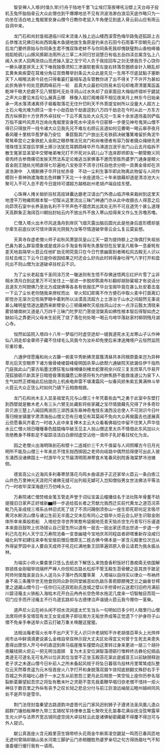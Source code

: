 <!-- { "loadSidebar": true } -->
　　智安禅人入塔(时值久旱)行舟于陆地千里飞尘埃灯笼夜哮吼沿壁上天台母子投机玉兔怀胎指骨云大众此僧也到干爆爆地总不见有洪波浩渺白浪滔天底作略只为一向坐在洁白地上鬼堀里安身山僧今日教你老鼠入牛角便见到底入骨云前山应有雨云自洞中来。

　　龙门石和尚封龛祖道临川叹末流谁人独上远山楼西溪雪色梅华路兔迹狐踪上古丘恭惟法兄佛日和尚西筑庵木鱼擿地放生鱼原是钓来古石田今石雨事不崇朝先云门后龙门要终原始与你同条生君不愧双珠老蚌不与你同条死我却愧联璧荆山香柏峰循规蹈矩鹞儿山攃风攃颠法雨所沾三草二木同归甘润慧日有临五岳四渎总属含弘上八闽入水求人回两浙烧山觅虎操入室之戈宁可人负于我挂回车之剑无使我负于心饶你一橛头硬差排天上天下唯我独尊须知三渗漏软套索左旋右转落吾圈缋金针入眼乱却玄黄朱紫疾雷在耳难分角征宫商蓦举封条云大众此是先兄一生用不尽底鼠黏子塞断天下人咽喉法弟今目也只得看篓打篓相车造车管教你进了出不得关了不许开为甚如此折角铁牛何处觅鹦鹉峰前月一轮　县真大众最初句则易末后句却难肃清寰寓函盖乾坤千眼大悲觑不见八臂那吒无处寻洞山过水失却了自家面目大梅临终错听乎鼯鼠之声大众要见末后句么展真云哪　移像入祖灯阁难得不相见夜来月上林东今日始亲承一湾水落清渚离师子堀看取落花无住升忉利天不外菩提宝树所以没量大人超方上士石火电光难为顾注一坐十小劫百劫千劫直逗到八万四千劫总在今时从此一方东方西方纵移到十方世界外卓拄杖一下云不离当处大众先兄一生来十余坐道场虽则俨临万指不废吟风弄月岂肯向鬼堀里安身死水中浸杀今日密移一步便见神号鬼哭山僧不得已只得放开一线令诸大众见我先兄不难左右顾云且道如何见聻喝一喝云皋亭夜月春风暖十里桃华惹梦香乃安位　秉苣豁其门户放出无毛铁鹞决破籓篱难留折角泥牛鹭鸶牵昆仑之象铁蛇入金刚之眼恭惟法兄龙门和尚唯德者有容乃智者摄众绳继先贤惜珠惜玉奖提后学攃土攃沙法犹在耳鹦鹉峰华开鸟沸道岂泯乎龙门山云去月临拆不散生冤家显圣室中交臂唯弟唯兄打不开死对头鹞儿山下连床即师即友一朝管鲍义同骨肉终古参商痛切发肤天然法系定论难逃当家佛事不邀而至胜热婆罗门通身是眼火首金刚王随处光明直得七珍遍地八宝弥空不须寻讨枉自他求分明一具黄金骨却在洪波浩渺中　入塔断拂子华开拄杖赤骨　不动一尘利生事毕即此物离此物留与人间作模则十景神驹渡海南五色祥麟下天北一十余座道场二十年来狼藉却道是清凉池大火聚可入不可入总不若今日提持可谓超方越格赵州老胡卢端自挂东壁。

　　心珠禅人掩关拗折拄杖高挂钵囊达磨老汉请出门外德山临济唤来栽树到这里天地澄平万物雍熙根本智一切智从这里流出三昧门神通门亦从此中收摄古人得意之后向茆茨石室中长养圣胎名利不干怀声色不撄虑其出其处无所不可且道凭个甚么道理天高群象正海阔百川朝拈封帖云内不放出外不放入寒山拾得来又作么生苏噜苏噜。

　　亡僧入塔火出木尽风送渔舟到岸灰飞烟灭露出脑后圆光此是他身后底形模却是尔辈生前底仪状可惜许唐丧光阴我为汝等尽情道破举骨云会么复云莫妄想。

　　天真寺存虚老僧火师子岩秋风萧瑟凤皇山江天一碧为提持额上之珠偶打失祖翁巴鼻为甚么群盲摸象或是或非众手淘金有得有失愚智但在反掌圣凡秪争一息豪牦有差天地县隔举火苣云任他旷劫无明究竟只在今日竹景幽窗到者稀松风古殿无人识以拄杖击棺三下云今日是你收因结果之时还会么好向此时转得身吐得气八字打开和盘托出不则山僧为汝道破卓拄杖云不识。

　　为了尘长老起龛千圣同涂万灵一辙迷则有生悟不存佛迷悟两忘红炉片雪了尘非相水清月白到这里万不可坐住上一层进一步脱却鹘臭布衫翻却胡狲窠堀才有说话分且道东方阿閦佛乃至北方成就佛等各各有依报庄严华台宝阁毕竟在甚么处安着击龛一下云了尘长老你随我来抴杖而出　举火知幻即离不作方便石中取火麦中打面离幻即觉亦无渐次见性隔罗眼中着刺所以淡漠高流超方上士游冶于山水之间超然无事说甚么睹明星悟道达磨西来断臂安心三顿痛棒吹灭纸烛洞山过水一点浮云翳太清晓来雾锁塘南树又道是八万四千三昧门陀罗尼门菩提涅槃真如佛性根本智后得智如虎之缺如马之馵更问父母未生前死了烧了落在何处喝一喝云鸟啼华落赵家村柳阴残月湖心寺。

　　恒然如监院入塔四十八年一梦临行时虚空迸却一缝我道死水无龙寒山子认作神仙八洞走却金章师子藏不住绿毛么凤我今为汝补却免使后来津送掩塔户云恒然监院珍重珍重。

　　六通伊侄愿庵和尚火古藤一俯麦华秀断拂灵苗簇清昼共本同根原委来岂为异种萃光后天空眼界下诸方傲骨棱棱碧峰瘦明因杀草山欲颓六通破院天欲漏任伊千指热门庭我此山门蒙古垢墨沈撩狂笔似椽缃缣剡楮龙蛇骤祝余兴叹三复言庶草凡华易开茂狐狼砺爪新其牙日暗镫昏薄我牖愿公斯感将有为灼肺焦肠不能救谁道公为泉下人生气如然正襟袖此后拈提向上机疾电奔雷不堪凑霜风一似春风娇朱紫玄黄满林斗举火苣云大众正恁么时如何乃擿下云相救相救。

　　龙门石和尚木主入显圣祖堂先兄与山僧三十年凭着些血气之勇于此室中东壁打到西壁就是散木老人有三头六臂无处藏影将些家藏之宝尽情狼藉先兄得了许多奇珍异贝游三楚上八闽回两浙历三泖西溪东皋神奇鬼怪东涌西没总使人不可测识今日叶落归根坐镇寰宇肃清海岳山僧又恐有日难见有耳莫闻不免向大众再揭露去也遂展真云但愿春风齐着力一时收入此中来复捧木主云大众看看佛祖位中留不住笑入芦华信水云亡僧火旭日曈曈春色胧胧梅华破玉见主人翁山僧这里太杀不情借此东风加以火攻绝教身不移影足不留踪洁洁白白廓彻虚空沾他一滴师子乳好看拄杖化为龙。

　　因之老僧火出海明珠剖石和壁十二连城价三千大千值留与人间照耀古今日月光明所不能及山僧三十年来总不惜东抛西掷因之老师向岐路中偶然拾得便可出此入彼东涌西没诸佛国土一时游毕今又节届清明雨淋寒食木笔春风别院香海棠梦冷池塘侧。

　　德宣高公火近海风多利春寒禁落花鸟鸣乡曲语游子正还家举火苣云一条白练江山共色万里神光天涯咫尺诸佛无缝可出列祖无罅可入岂知僧俗男女世法佛法平等法门一时收毕深深海底行万仞峰头立。

　　万寿院诸亡僧焚棺金笺玉管走声誉于词坛宝盖云幢播佳名于法社陈年骨董不妨提掇旧日家声正好维新▆移一步追给孤长者之芳猷允我西迁实前代黄龙之道范况茶毗乃先圣成规三塔系丛林旧式死了烧了不须问踼倒须弥山一座生耶死耶何足言吸尽黄河水断流山僧与诸公生前无半面之交末后有同心之倡举火炬云会么好生识取金刚体所幸来乘般若船　入塔挖空寻世界笑憨布袋掘地觅青天恼杀空生丹青写行乐谩道本来面目鼓吹上优场错认自己营生所以道有一层去一层出家还须出世进一步退一步利己先在利人天宁庄万寿院沧桑一变昔幽墟今宝地庆吊同程兹者卵塔重新存没咸归福化刹竿初建往来幸有安居前僧后僧原无二姓古佛今佛本是一家含元殿里位次岂从外得娑罗园中主人要自天成师子吼花红满地象王回草遍郊原入骨云请君为我永振丛林。

　　为端实小师火粟畬里只恁么去纸衣下解恁么来饱食香积饭好打愚痴斋无依国解铁锁炼金刚堀举琉璃杯严禅人你但知古路长松却不管玉殿生苔骨鲠之臣其庶乎跛足阿师何俊哉哀哀白头人送乌头子落叶西风覆草莱　入塔端以自持实以律众一布衲终身不易三条篾毕世无他食则同众卧则同堂嫉恶如仇敌乐善若醇醪掩芝兰之幽香甘樗里之退藏山僧今日一任你归元还寂若赵氏连城之壁以手拊骨衬云送君归旧府月满前川碧泾庵主火铁船入海枯木花开白云冉冉长空色带水拖泥几度来一切智触目而现一切门应手而开泾庵主不行鸟道玄路却与古德律洽声谐擿火苣云我今赠你一茎柴。

　　道声尼火云在岭头闲不彻水流涧底太忙生当头一句明如日多少时人暗里行山僧法席将终多宝塔现有龙王女变成男子即往南方无垢世界成等正觉遗下个护身符子山僧不免亲手奉送举火苣云打破万重关唤醒这猩猩。

　　法相淡庵老宿火长年不出户天下无人识只许老胡知不许老胡值百草头上光烨烨闹市丛中鲜滴滴更说甚么金棺自举双林示寂大丈夫区处得宜又何曾于生死去来患失患得出匣惊人开弓中的直逗到奔马临崖推车撞壁向这里转过身来更进一层三个胡孙夜簸钱掷火炬云一把无明当面掷　复为木主安位渊智藻德砺行惟粹终古彝伦纪纲品类道无可道名无可名所以位非其位当堂不正坐玉殿苔花翠此是威音王以前缺限释迦老子求之未遂山僧今日补前人之所未备起风规于将坠日暮宿鸟投林月里鹭鸶成队整位云天然尊贵遥为元木恒首座火八字打开和身脱落双眉乍敛彻底掀翻文殊舒右手于百城之外资福吐心肠于一水之东从前恩怨三更月此后相思一笑空恒上座你历参名宿裂断葛藤望起吾宗之将坠有敷末叶之灵葩不意先我着鞭早唱归欤老僧不惜持一炬火神往于数百里之外纵有丧予之叹长恸之悲总分付与前江巨浪远岫层云睦州越岭同风处不是芦华是雪华。

　　荆门法侄封龛秦望古路道韵冲虚晋代云门家风迥别狮子子遵贤法圣凤凰儿逸众超群门锤拍板禅参九带三玄锡杖军持律奉五篇七聚吹无孔笛春花满谷抚没弦琴露草生光火炉与法界齐宽古镜同虚空阔大卓拄杖云此是诸佛秘密藏藏不得覆不得岂可与外人窥识。

　　献公真首座火含元殿里苔生锦带桥头花雨金牛断索凌空鼯鼠一鸣而已春风匝地无遮何曾隔却越山吴水河南三脚驴云门赤梢鲤胜热婆罗亲切之句方得扬眉吐气不知谁委缓行缓行我有一语雨。

